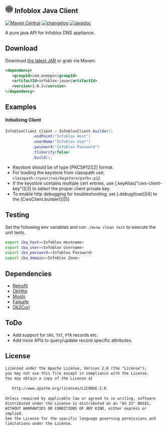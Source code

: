 <img src="docs/images/dns-icon.png" alt="Infoblox" width=25 height=25> Infoblox Java Client
----------
[![Maven Central][maven-svg]][maven-url] [![changelog][cl-svg]][cl-url] [![javadoc][javadoc-svg]][javadoc-url]  

A pure java API for Infoblox DNS appliance.

Download
--------

Download [the latest JAR][1] or grab via Maven:
```xml
<dependency>
   <groupId>com.oneops</groupId>
   <artifactId>infoblox-java</artifactId>
   <version>1.0.1</version>
</dependency>
```

## Examples

#### Initializing Client

```java
InfobloxClient client = InfobloxClient.builder()
            .endPoint("Infoblox Host")
            .userName("Infoblox User")
            .password("Infoblox Password")
            .tlsVerify(false)
            .build();
```
  - Keystore should be of type [PKCS#12][2] format. 
  - For loading the keystore from classpath use, `classpath:/<your/cws/keystore/path>.p12`
  - If the keystore contains multiple cert entries, use [.keyAlias("cws-client-key")][3] to select the 
    proper client private key.
  - To enable http debugging for troubleshooting, set [.debug(true)][4] to the [CwsClient.builder()][5]

## Testing

Set the following env variables and run `./mvnw clean test` to execute the unit tests.

```bash
export iba_host=<Infoblox Hostname>
export iba_user=<Infoblox Username>
export iba_password=<Infoblox Password>
export iba_domain=<Infoblox Zone>
```

## Dependencies

   - [Retrofit](https://github.com/square/retrofit/)
   - [OkHttp](https://github.com/square/okhttp)
   - [Moshi](https://github.com/square/Moshi/)
   - [Failsafe](https://github.com/jhalterman/failsafe)
   - [Ok2Curl](https://github.com/mrmike/Ok2Curl)

## ToDo

   - Add support for `SRV`, `TXT`, `PTR` records etc.
   - Add more APIs to query/update record specific attributes.
      
License
-------

    Licensed under the Apache License, Version 2.0 (the "License");
    you may not use this file except in compliance with the License.
    You may obtain a copy of the License at

       http://www.apache.org/licenses/LICENSE-2.0

    Unless required by applicable law or agreed to in writing, software
    distributed under the License is distributed on an "AS IS" BASIS,
    WITHOUT WARRANTIES OR CONDITIONS OF ANY KIND, either express or implied.
    See the License for the specific language governing permissions and
    limitations under the License.



<!-- Badges -->

[1]: https://search.maven.org/remote_content?g=com.oneops&a=infoblox-java&v=LATEST

[maven-url]: http://search.maven.org/#search%7Cgav%7C1%7Cg%3A%22com.oneops%22%20AND%20a%3A%22infoblox-java%22
[maven-svg]: https://img.shields.io/maven-central/v/com.oneops/infoblox-java.svg?label=Maven%20Central&style=flat-square

[cl-url]: https://github.com/oneops/infoblox-java/blob/master/CHANGELOG.md
[cl-svg]: https://img.shields.io/badge/change--log-latest-green.svg?style=flat-square

[javadoc-url]: https://oneops.github.io/infoblox-java/javadocs/
[javadoc-svg]: https://img.shields.io/badge/api--doc-latest-cyan.svg?style=flat-square


